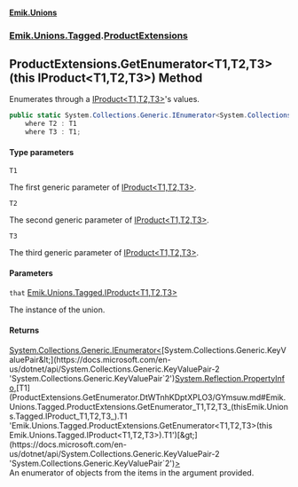 #### [Emik.Unions](index.md 'index')
### [Emik.Unions.Tagged](Emik.Unions.Tagged.md 'Emik.Unions.Tagged').[ProductExtensions](ProductExtensions.md 'Emik.Unions.Tagged.ProductExtensions')

## ProductExtensions.GetEnumerator<T1,T2,T3>(this IProduct<T1,T2,T3>) Method

Enumerates through a [IProduct&lt;T1,T2,T3&gt;](IProduct_T1,T2,T3_.md 'Emik.Unions.Tagged.IProduct<T1,T2,T3>')'s values.

```csharp
public static System.Collections.Generic.IEnumerator<System.Collections.Generic.KeyValuePair<System.Reflection.PropertyInfo,T1>> GetEnumerator<T1,T2,T3>(this Emik.Unions.Tagged.IProduct<T1,T2,T3> that)
    where T2 : T1
    where T3 : T1;
```
#### Type parameters

<a name='Emik.Unions.Tagged.ProductExtensions.GetEnumerator_T1,T2,T3_(thisEmik.Unions.Tagged.IProduct_T1,T2,T3_).T1'></a>

`T1`

The first generic parameter of [IProduct&lt;T1,T2,T3&gt;](IProduct_T1,T2,T3_.md 'Emik.Unions.Tagged.IProduct<T1,T2,T3>').

<a name='Emik.Unions.Tagged.ProductExtensions.GetEnumerator_T1,T2,T3_(thisEmik.Unions.Tagged.IProduct_T1,T2,T3_).T2'></a>

`T2`

The second generic parameter of [IProduct&lt;T1,T2,T3&gt;](IProduct_T1,T2,T3_.md 'Emik.Unions.Tagged.IProduct<T1,T2,T3>').

<a name='Emik.Unions.Tagged.ProductExtensions.GetEnumerator_T1,T2,T3_(thisEmik.Unions.Tagged.IProduct_T1,T2,T3_).T3'></a>

`T3`

The third generic parameter of [IProduct&lt;T1,T2,T3&gt;](IProduct_T1,T2,T3_.md 'Emik.Unions.Tagged.IProduct<T1,T2,T3>').
#### Parameters

<a name='Emik.Unions.Tagged.ProductExtensions.GetEnumerator_T1,T2,T3_(thisEmik.Unions.Tagged.IProduct_T1,T2,T3_).that'></a>

`that` [Emik.Unions.Tagged.IProduct&lt;](IProduct_T1,T2,T3_.md 'Emik.Unions.Tagged.IProduct<T1,T2,T3>')[T1](ProductExtensions.GetEnumerator.DtWTnhKDptXPLO3/GYmsuw.md#Emik.Unions.Tagged.ProductExtensions.GetEnumerator_T1,T2,T3_(thisEmik.Unions.Tagged.IProduct_T1,T2,T3_).T1 'Emik.Unions.Tagged.ProductExtensions.GetEnumerator<T1,T2,T3>(this Emik.Unions.Tagged.IProduct<T1,T2,T3>).T1')[,](IProduct_T1,T2,T3_.md 'Emik.Unions.Tagged.IProduct<T1,T2,T3>')[T2](ProductExtensions.GetEnumerator.DtWTnhKDptXPLO3/GYmsuw.md#Emik.Unions.Tagged.ProductExtensions.GetEnumerator_T1,T2,T3_(thisEmik.Unions.Tagged.IProduct_T1,T2,T3_).T2 'Emik.Unions.Tagged.ProductExtensions.GetEnumerator<T1,T2,T3>(this Emik.Unions.Tagged.IProduct<T1,T2,T3>).T2')[,](IProduct_T1,T2,T3_.md 'Emik.Unions.Tagged.IProduct<T1,T2,T3>')[T3](ProductExtensions.GetEnumerator.DtWTnhKDptXPLO3/GYmsuw.md#Emik.Unions.Tagged.ProductExtensions.GetEnumerator_T1,T2,T3_(thisEmik.Unions.Tagged.IProduct_T1,T2,T3_).T3 'Emik.Unions.Tagged.ProductExtensions.GetEnumerator<T1,T2,T3>(this Emik.Unions.Tagged.IProduct<T1,T2,T3>).T3')[&gt;](IProduct_T1,T2,T3_.md 'Emik.Unions.Tagged.IProduct<T1,T2,T3>')

The instance of the union.

#### Returns
[System.Collections.Generic.IEnumerator&lt;](https://docs.microsoft.com/en-us/dotnet/api/System.Collections.Generic.IEnumerator-1 'System.Collections.Generic.IEnumerator`1')[System.Collections.Generic.KeyValuePair&lt;](https://docs.microsoft.com/en-us/dotnet/api/System.Collections.Generic.KeyValuePair-2 'System.Collections.Generic.KeyValuePair`2')[System.Reflection.PropertyInfo](https://docs.microsoft.com/en-us/dotnet/api/System.Reflection.PropertyInfo 'System.Reflection.PropertyInfo')[,](https://docs.microsoft.com/en-us/dotnet/api/System.Collections.Generic.KeyValuePair-2 'System.Collections.Generic.KeyValuePair`2')[T1](ProductExtensions.GetEnumerator.DtWTnhKDptXPLO3/GYmsuw.md#Emik.Unions.Tagged.ProductExtensions.GetEnumerator_T1,T2,T3_(thisEmik.Unions.Tagged.IProduct_T1,T2,T3_).T1 'Emik.Unions.Tagged.ProductExtensions.GetEnumerator<T1,T2,T3>(this Emik.Unions.Tagged.IProduct<T1,T2,T3>).T1')[&gt;](https://docs.microsoft.com/en-us/dotnet/api/System.Collections.Generic.KeyValuePair-2 'System.Collections.Generic.KeyValuePair`2')[&gt;](https://docs.microsoft.com/en-us/dotnet/api/System.Collections.Generic.IEnumerator-1 'System.Collections.Generic.IEnumerator`1')  
An enumerator of objects from the items in the argument provided.
